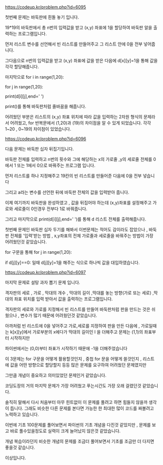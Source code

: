 https://codeup.kr/problem.php?id=6095 

 

첫번째 문제는 바둑판에 흰돌 놓기 입니다.

 

19*19의 바둑판에서 총 n번의 입력값을 받고 (x,y) 좌표에 1을 할당하여 바둑판 알을 출력하는 프로그램입니다.

 

먼저 리스트 변수를 선언해서 빈 리스트를 만들어주고 그 리스트 안에 0을 전부 넣어줍니다.

그다음으로 n번의 입력값을 받고 (x,y) 좌표에 값을 받은 다음에 d[x][y]=1을 통해 값을 각각 할당해줍니다.

마지막으로 for i in range(1,20):

for j in range(1,20):

print(d[i][j],end=' ')

print()를 통해 바둑판처럼 줄바꿈을 해줍니다.

어려웠던 부분은 리스트의 (x,y) 좌표 위치에 따라 값을 입력하는 2차원 형식의 문제라서 어려웠고, for 반복문에서 (1,20)과 (19)의 차이점을 알 수 있게 되었습니다. 각각 1~20 , 0~19의 차이점이 있었습니다.

 

https://codeup.kr/problem.php?id=6096 

 

다음 문제는 바둑판 십자 뒤집기입니다.

바둑판 전체를 입력하고 n번의 횟수와 그에 해당하는 x의 가로줄 ,y의 세로줄 전체를 0에서 1 또는 1에서 0으로 바꿔주는 프로그램 입니다.

먼저 리스트를 하나 지정해주고 19칸의 빈 리스트를 만들어준 다음에 0을 전부 넣습니다

그리고 a라는 변수를 선언한 뒤에 바둑판 전체의 값을 입력받아 줍니다.

 

이제 여기까지 바둑판을 완성하였고 , 값을 뒤집어야 하는데 (x,y)좌표를 설정해주고 가로와 세로줄이 0인경우 전부다 1로 바꿔줍니다.

그리고 마지막으로 print(d[i][j],end=' ')를 통해 d 리스트 전체를 출력해줍니다.

 

첫번째 문제인 바둑판 십자 두기를 해봐서 이번문제는 적어도 감이라도 잡았으나 , 바둑판 전체를 '입력'받는 방법 , x,y좌표의 전체 가로줄과 세로줄을 바꿔주는 방법이 가장 어려웠던것 같았습니다.

for 구문을 통해 for j in range(1,20):

if d[j][y]==0: 일때 d[j][y]=1을 해주는 식으로 하나씩 값을 대입하였습니다.

 

https://codeup.kr/problem.php?id=6097 

 

마지막 문제로 설탕 과자 뽑기 문제 입니다.

 

격자판의 세로 , 가로 , 막대의 개수 , 막대의 길이 ,막대를 놓는 방향(가로 또는 세로) ,막대의 좌표 위치를 입력 받아서 값을 출력하는 프로그램입니다.

 

격자판의 세로와 가로를 지정해서 빈 리스트를 만들어 바둑판처럼 판을 만드는 것은 쉬웠으나 , 변수가 많기 때문에 어려웠던것 같았습니다.

아까처럼 빈 리스트에 0을 넣어주고 가로,세로를 지정하여 판을 만든 다음에 , 가로일때는 k[x][y]에서 가로부분의 x에다가 막대의 길이인 l 을 더해주고 문제는 (1,1)의 좌표부터 시작하지만

파이썬에서는 (0,0)부터 좌표가 시작하기 때문에 -1을 더해주었습니다 

 

이 3문제는 for 구문을 어떻게 활용할것인지 , 중첩 for 문을 어떻게 쓸것인지 , 리스트에 값을 어떤 방향으로 할당할지 등등 많은 문제를 요구하여 어려웠던 문제였지만

그만큼 개념이 중요하고 의미있었던 문제인거 같았습니다.

 

코딩도장의 거의 마지막 문제가 가장 어려웠고 푸는시간도 가장 오래 걸렸던것 같았습니다.

솔직히 말해서 다시 처음부터 아무 힌트없이 이 문제를 풀려고 하면 힘들지 않을까 생각이 듭니다. 그래도 비슷한 다른 문제를 본다면 가능한 한 최대한 많이 코드를 짜볼려고 노력하고 있습니다.

이번에 기초 100문제를 풀어보면서 파이썬의 기초 개념을 다진것 같았지만 , 문제를 보고 바로 풀수있을정도로 실력이 크게 늘어났지 않은것 같았습니다.

개념 복습이라던지 비슷한 개념의 문제를 조금더 풀어보면서 기초를 조금만 더 다지면 좋을것 같습니다.

 

이상입니다.
